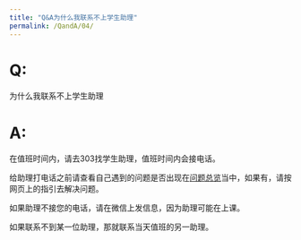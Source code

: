 ```yaml
---
title: "Q&A为什么我联系不上学生助理"
permalink: /QandA/04/
---
```


# Q:

为什么我联系不上学生助理

# A:

在值班时间内，请去303找学生助理，值班时间内会接电话。

给助理打电话之前请查看自己遇到的问题是否出现在[问题总览](https://neutrino3316.github.io/balyspusys/QandA/00/)当中，如果有，请按网页上的指引去解决问题。

如果助理不接您的电话，请在微信上发信息，因为助理可能在上课。

如果联系不到某一位助理，那就联系当天值班的另一助理。